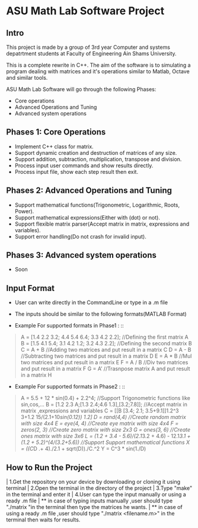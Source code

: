 ASU Math Lab Software Project
=============================

Intro
-----

This project is made by a group of 3rd year Computer and systems depatrtment
students at Faculty of Engineering Ain Shams University.

This is a complete rewrite in C++. The aim of the software is to
simulating a program dealing with matrices and it's operations similar
to Matlab, Octave and similar tools.

ASU Math Lab Software will go through the following Phases:

- Core operations 
- Advanced Operations and Tuning 
- Advanced system operations


Phases 1: Core Operations
-------------------------

- Implement C++ class for matrix.
- Support dynamic creation and destruction of matrices of any size.
- Support addition, subtraction, multiplication, transpose and division.
- Process input user commands and show results directly.
- Process input file, show each step result then exit.

Phases 2: Advanced Operations and Tuning 
----------------------------------------

- Support mathematical functions(Trigonometric, Logarithmic, Roots, Power).
- Support mathematical expressions(Either with (dot) or not).
- Support flexible matrix parser(Accept matrix in matrix, expressions and variables).
- Support error handling(Do not crash for invalid input).

Phases 3: Advanced system operations 
------------------------------------
- Soon

Input Format
------------

- User can write directly in the CommandLine or type in a .m file

- The inputs should be similar to the following formats(MATLAB Format)

- Example For supported formats in Phase1 :
::
                              
> A = [1.4 2.2 3.2; 4.4 5.4 6.4; 3.3 4.2 2.2]; //Defining the first matrix A
> B = [1.5 4.1 5.4; 3.1 4.2 1.2; 3.2 4.3 2.2]; //Defining the second matrix B
> C = A + B //Adding two matrices and put result in a matrix C
> D = A - B //Subtracting two matrices and put result in a matrix D
> E = A * B //Mul two matrices and put result in a matrix E
> F = A / B //Div two matrices and put result in a matrix F
> G = A’    //Trasnpose matrix A and put result in a matrix H

- Example For supported formats in Phase2 :
::  
                         
> A = 5.5 + 12 * sin(0.4) + 2.2^4; //Support Trigonometric functions like sin,cos,...
> B = [1.2 2.3 A;[1.3 2.4;4.6 1.3],[3.2;7.8]]; //Accept matrix in matrix ,expressions and variables
> C = [[B [3.4; 2.1; 3.5+9.1]]1.2^3 3+1.2 15/(2.1+10*sin(0.12)) 1.2]
> D = rand(4,4) //Create random matrix with size 4x4
> E = eye(4, 4) //Create eye matrix with size 4x4
> F = zeros(2, 3) //Create zero matrix with size 2x3
> G = ones(3, 6) //Create ones matrix with size 3x6
> L = (1.2 + 3.4 - 5.6)/(2.1*3.2 + 4.6) - 12.1*3.1 + (1.2 + 5.2)^(4/(3.2+5.6)) //Support Support mathematical functions
> X = ((C*D .+ 4)./2.1 + sqrt(D))./C.^2
> Y = C^3 * sin(1./D) 

How to Run the Project
----------------------
| 1.Get the repository on your device by downloading or cloning it using terminal
| 2.Open the terminal in the directory of the project
| 3.Type "make" in the terminal and enter it
| 4.User can type the input manually or using a ready .m file 
|   **  in case of typing inputs manually ,user should type "./matrix "in the terminal then type the matrices he wants.
|   **  in case of using a ready .m file  ,user should type "./matrix <filename.m>" in the terminal then waits for results.
